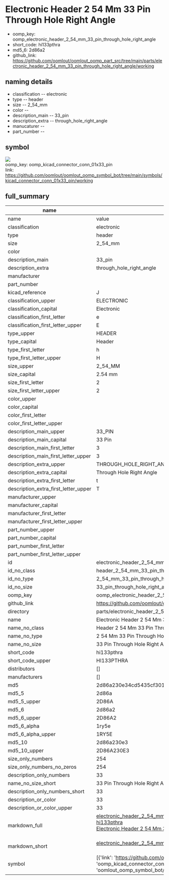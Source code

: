 # Electronic Header 2 54 Mm 33 Pin Through Hole Right Angle

  
* oomp_key: oomp_electronic_header_2_54_mm_33_pin_through_hole_right_angle 
* short_code: hi133pthra
* md5_6: 2d86a2  
* github_link: https://github.com/oomlout/oomlout_oomp_part_src/tree/main/parts/electronic_header_2_54_mm_33_pin_through_hole_right_angle/working  
## naming details
* classification -- electronic
* type -- header
* size -- 2_54_mm
* color -- 
* description_main -- 33_pin
* description_extra -- through_hole_right_angle
* manucaturer -- 
* part_number -- 



## symbol

![](symbol/{index}}/working/working_600.png)  
oomp_key: oomp_kicad_connector_conn_01x33_pin  
link: https://github.com/oomlout/oomlout_oomp_symbol_bot/tree/main/symbols/kicad_connector_conn_01x33_pin/working  


## full_summary
| name | value | 
| --- | --- | 
| name | value | 
| classification | electronic | 
| type | header | 
| size | 2_54_mm | 
| color |  | 
| description_main | 33_pin | 
| description_extra | through_hole_right_angle | 
| manufacturer |  | 
| part_number |  | 
| kicad_reference | J | 
| classification_upper | ELECTRONIC | 
| classification_capital | Electronic | 
| classification_first_letter | e | 
| classification_first_letter_upper | E | 
| type_upper | HEADER | 
| type_capital | Header | 
| type_first_letter | h | 
| type_first_letter_upper | H | 
| size_upper | 2_54_MM | 
| size_capital | 2.54 mm | 
| size_first_letter | 2 | 
| size_first_letter_upper | 2 | 
| color_upper |  | 
| color_capital |  | 
| color_first_letter |  | 
| color_first_letter_upper |  | 
| description_main_upper | 33_PIN | 
| description_main_capital | 33 Pin | 
| description_main_first_letter | 3 | 
| description_main_first_letter_upper | 3 | 
| description_extra_upper | THROUGH_HOLE_RIGHT_ANGLE | 
| description_extra_capital | Through Hole Right Angle | 
| description_extra_first_letter | t | 
| description_extra_first_letter_upper | T | 
| manufacturer_upper |  | 
| manufacturer_capital |  | 
| manufacturer_first_letter |  | 
| manufacturer_first_letter_upper |  | 
| part_number_upper |  | 
| part_number_capital |  | 
| part_number_first_letter |  | 
| part_number_first_letter_upper |  | 
| id | electronic_header_2_54_mm_33_pin_through_hole_right_angle | 
| id_no_class | header_2_54_mm_33_pin_through_hole_right_angle | 
| id_no_type | 2_54_mm_33_pin_through_hole_right_angle | 
| id_no_size | 33_pin_through_hole_right_angle | 
| oomp_key | oomp_electronic_header_2_54_mm_33_pin_through_hole_right_angle | 
| github_link | https://github.com/oomlout/oomlout_oomp_part_src/tree/main/parts/electronic_header_2_54_mm_33_pin_through_hole_right_angle/working | 
| directory | parts/electronic_header_2_54_mm_33_pin_through_hole_right_angle | 
| name | Electronic Header 2 54 Mm 33 Pin Through Hole Right Angle | 
| name_no_class | Header 2 54 Mm 33 Pin Through Hole Right Angle | 
| name_no_type | 2 54 Mm 33 Pin Through Hole Right Angle | 
| name_no_size | 33 Pin Through Hole Right Angle | 
| short_code | hi133pthra | 
| short_code_upper | HI133PTHRA | 
| distributors | [] | 
| manufacturers | [] | 
| md5 | 2d86a230e34cd5435cf301f5747bb956 | 
| md5_5 | 2d86a | 
| md5_5_upper | 2D86A | 
| md5_6 | 2d86a2 | 
| md5_6_upper | 2D86A2 | 
| md5_6_alpha | 1ry5e | 
| md5_6_alpha_upper | 1RY5E | 
| md5_10 | 2d86a230e3 | 
| md5_10_upper | 2D86A230E3 | 
| size_only_numbers | 254 | 
| size_only_numbers_no_zeros | 254 | 
| description_only_numbers | 33 | 
| name_no_size_short | 33 Pin Through Hole Right Angle | 
| description_only_numbers_short | 33 | 
| description_or_color | 33 | 
| description_or_color_upper | 33 | 
| markdown_full | [electronic_header_2_54_mm_33_pin_through_hole_right_angle](https://github.com/oomlout/oomlout_oomp_part_src/tree/main/parts/electronic_header_2_54_mm_33_pin_through_hole_right_angle/working)<br>[hi133pthra](https://github.com/oomlout/oomlout_oomp_part_src/tree/main/parts/electronic_header_2_54_mm_33_pin_through_hole_right_angle/working)<br>[Electronic Header 2 54 Mm 33 Pin Through Hole Right Angle](https://github.com/oomlout/oomlout_oomp_part_src/tree/main/parts/electronic_header_2_54_mm_33_pin_through_hole_right_angle/working)<br><br> | 
| markdown_short | [electronic_header_2_54_mm_33_pin_through_hole_right_angle](https://github.com/oomlout/oomlout_oomp_part_src/tree/main/parts/electronic_header_2_54_mm_33_pin_through_hole_right_angle/working)<br><br> | 
| symbol | [{'link': 'https://github.com/oomlout/oomlout_oomp_symbol_bot/tree/main/symbols/kicad_connector_conn_01x33_pin', 'oomp_key': 'oomp_kicad_connector_conn_01x33_pin', 'directory': 'oomlout_oomp_symbol_bot/symbols/kicad_connector_conn_01x33_pin//working/working.kicad_sym', 'index': 0}] | 
